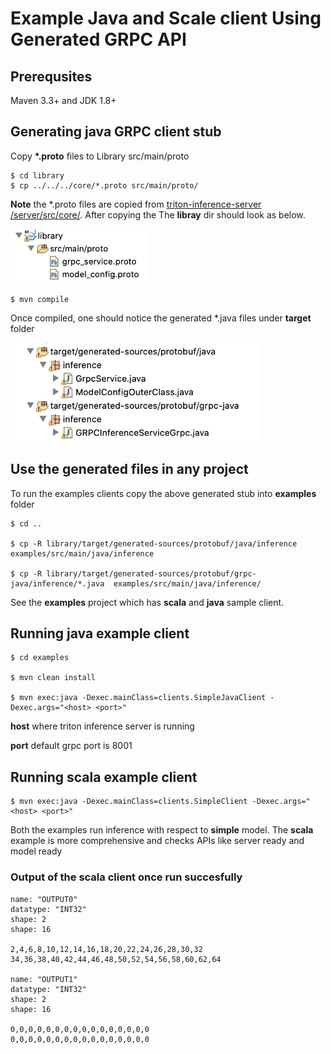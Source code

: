 # Example Java and Scale client Using Generated GRPC API


## Prerequsites
Maven 3.3+ and JDK 1.8+

## Generating java GRPC client stub
Copy __*.proto__ files to Library src/main/proto
```
$ cd library
$ cp ../../../core/*.proto src/main/proto/
```

__Note__ the *.proto files are copied from [triton-inference-server
/server/src/core/](https://github.com/triton-inference-server/server/tree/master/src/core). After copying the The __libray__ dir should look as below.


<img src="images/proto-files.png" width="220" />

```
$ mvn compile
```
Once compiled, one should notice the generated *.java files under __target__ folder

<img src="images/grpc-stubs.png" width="400" />

## Use the generated files in any project

To run the examples clients copy the above generated stub into __examples__ folder

```
$ cd ..

$ cp -R library/target/generated-sources/protobuf/java/inference  examples/src/main/java/inference

$ cp -R library/target/generated-sources/protobuf/grpc-java/inference/*.java  examples/src/main/java/inference/

```
See the __examples__ project which has __scala__ and __java__ sample client. 

## Running java example client 

```
$ cd examples

$ mvn clean install 

$ mvn exec:java -Dexec.mainClass=clients.SimpleJavaClient -Dexec.args="<host> <port>"
```

__host__  where triton inference server is running

__port__ default grpc port is 8001

## Running scala example client 

```
$ mvn exec:java -Dexec.mainClass=clients.SimpleClient -Dexec.args="<host> <port>"
```

Both the examples run inference with respect to __simple__ model. The __scala__ example is more comprehensive and checks APIs like server ready and model ready

### Output of the scala client once run succesfully

```
name: "OUTPUT0"
datatype: "INT32"
shape: 2
shape: 16

2,4,6,8,10,12,14,16,18,20,22,24,26,28,30,32
34,36,38,40,42,44,46,48,50,52,54,56,58,60,62,64

name: "OUTPUT1"
datatype: "INT32"
shape: 2
shape: 16

0,0,0,0,0,0,0,0,0,0,0,0,0,0,0,0
0,0,0,0,0,0,0,0,0,0,0,0,0,0,0,0
```